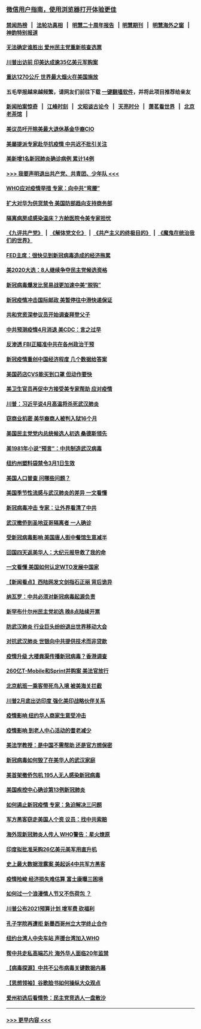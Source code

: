 ### [微信用户指南，使用浏览器打开体验更佳](https://github.com/gfw-breaker/banned-news1/blob/master/indexes/wechat-guide.md?t=0)
#### [禁闻热榜](热点新闻.md?t=0)  &nbsp;&nbsp;|&nbsp;&nbsp; [法轮功真相](https://github.com/gfw-breaker/truth/blob/master/README.md?t=0) &nbsp;&nbsp;|&nbsp;&nbsp; [明慧二十周年报告](https://github.com/gfw-breaker/mh-reports/blob/master/README.md?t=0) &nbsp;&nbsp;|&nbsp;&nbsp;[明慧期刊](https://github.com/gfw-breaker/mh-qikan) &nbsp;&nbsp;|&nbsp;&nbsp; [明慧海外之窗](https://github.com/gfw-breaker/mh-news/blob/master/README.md?t=0) &nbsp;&nbsp;|&nbsp;&nbsp; [神韵特别报道](https://github.com/gfw-breaker/mh-news/blob/master/shenyun.md?t=0)
#### [无法确定谁胜出 爱州民主党重新核查选票](../pages/nsc412/n11864830.md?t=02131822) 
#### [川普出访前 印美达成逾35亿美元军购案](../pages/nsc412/n11865444.md?t=02131822) 
#### [重达1270公斤 世界最大烟火在美国施放](../pages/nsc412/n11865198.md?t=02131822) 
#### 五毛举报越来越频繁，请网友们前往下载 [一键翻墙软件](https://github.com/gfw-breaker/ssr-accounts)，并将此项目推荐给亲友
#### [新闻拍案惊奇](https://github.com/gfw-breaker/banned-news1/blob/master/pages/link4.md) &nbsp;&nbsp;|&nbsp;&nbsp; [江峰时刻](https://github.com/gfw-breaker/banned-news1/blob/master/pages/link4.md) &nbsp;&nbsp;|&nbsp;&nbsp; [文昭谈古论今](https://github.com/gfw-breaker/banned-news1/blob/master/pages/link4.md) &nbsp;&nbsp;|&nbsp;&nbsp; [天亮时分](https://github.com/gfw-breaker/banned-news1/blob/master/pages/link4.md) &nbsp;&nbsp;|&nbsp;&nbsp; [萧茗看世界](https://github.com/gfw-breaker/banned-news1/blob/master/pages/link4.md) &nbsp;&nbsp;|&nbsp;&nbsp; [北京老茶馆](https://github.com/gfw-breaker/banned-news1/blob/master/pages/link4.md) &nbsp;&nbsp;|&nbsp;&nbsp; 
#### [美议员吁开除美最大退休基金华裔CIO](../pages/nsc412/n11865230.md?t=02131822) 
#### [美屡提派专家赴华抗疫情 中共迟不批引关注](../pages/nsc412/n11864719.md?t=02131822) 
#### [美新增1名新冠肺炎确诊病例 累计14例](../pages/nsc412/n11864893.md?t=02131822) 
#### [>>> 我要声明退出共产党、共青团、少年队 <<<](https://github.com/begood0513/goodnews/blob/master/quit/letter.md) 
#### [WHO应对疫情举措 专家：向中共“弯腰”](../pages/nsc412/n11864727.md?t=02131822) 
#### [扩大对华为供货禁令 美国防部趋向支持商务部](../pages/nsc412/n11864773.md?t=02131822) 
#### [隔离病房成感染温床？方舱医院令美专家担忧](../pages/nsc412/n11864575.md?t=02131822) 
#### [《九评共产党》](https://github.com/begood0513/9ping.md/blob/master/README.md) &nbsp;|&nbsp; [《解体党文化》](../../../../jtdwh.md/blob/master/README.md)  &nbsp;|&nbsp; [《共产主义的终极目的》](../../../../gczydzjmd.md/blob/master/README.md) &nbsp;|&nbsp; [《魔鬼在统治我们的世界》](../../../../mgztzwmdsj.md/blob/master/README.md) 
#### [FED主席：很快见到新冠病毒造成的经济拖累](../pages/nsc412/n11864507.md?t=02131822) 
#### [美2020大选：8人继续争夺民主党候选资格](../pages/nsc412/n11864327.md?t=02131822) 
#### [新冠病毒爆发比贸易战更加速中美“脱钩”](../pages/nsc412/n11864470.md?t=02131822) 
#### [新冠疫情冲击国际邮政 美暂停往中港快递保证](../pages/nsc412/n11864207.md?t=02131822) 
#### [共和党资深参议员开始调查拜登父子](../pages/nsc412/n11863984.md?t=02131822) 
#### [中共预测疫情4月消退 美CDC：言之过早](../pages/nsc412/n11864310.md?t=02131822) 
#### [反渗透 FBI正瞄准中共在各州政治干预](../pages/nsc412/n11864300.md?t=02131822) 
#### [新冠疫情重创中国经济程度 几个数据给答案](../pages/nsc412/n11864203.md?t=02131822) 
#### [美国药店CVS能买到口罩 但动作要快](../pages/nsc412/n11862438.md?t=02131822) 
#### [美卫生官员再促中方接受美专家帮助 应对疫情](../pages/nsc412/n11864043.md?t=02131822) 
#### [川普：习近平说4月高温将杀死武汉肺炎](../pages/nsc412/n11860814.md?t=02131822) 
#### [窃商业机密 美华裔商人被判入狱16个月](../pages/nsc412/n11863911.md?t=02131822) 
#### [美国民主党党内总统候选人初选 桑德斯领先](../pages/nsc412/n11863475.md?t=02131822) 
#### [美1981年小说“预言”：中共制造武汉病毒](../pages/nsc412/n11863306.md?t=02131822) 
#### [纽约州塑料袋禁令3月1日生效](../pages/nsc412/n11862832.md?t=02131822) 
#### [美国人口普查  问哪些问题？](../pages/nsc412/n11862808.md?t=02131822) 
#### [美国季节性流感与武汉肺炎的差异 一文看懂](../pages/nsc412/n11862428.md?t=02131822) 
#### [新冠病毒冲击 专家：让外界看清了中共](../pages/nsc412/n11862280.md?t=02131822) 
#### [武汉撤侨到圣地亚哥隔离者 一人确诊](../pages/nsc412/n11862460.md?t=02131822) 
#### [受新冠病毒影响 美国唐人街中餐馆生意减半](../pages/nsc412/n11861940.md?t=02131822) 
#### [回国四天返美华人：大纪元报导救了我的命](../pages/nsc412/n11862181.md?t=02131822) 
#### [一文看懂 美国如何认定WTO发展中国家](../pages/nsc412/n11862051.md?t=02131822) 
#### [【新闻看点】西陆网发文剑指石正丽 背后诡异](../pages/nsc412/n11861792.md?t=02131822) 
#### [纳瓦罗：中共必须对新冠病毒起源负责](../pages/nsc412/n11861810.md?t=02131822) 
#### [新罕布什尔州民主党初选 晚8点陆续开票](../pages/nsc412/n11861872.md?t=02131822) 
#### [防武汉肺炎 行业巨头纷纷退出世界移动大会](../pages/nsc412/n11861795.md?t=02131822) 
#### [对抗武汉肺炎 世银向中共提供技术而非贷款](../pages/nsc412/n11861652.md?t=02131822) 
#### [疫情升级 大楼粪渠传播新冠病毒？香港调查](../pages/nsc412/n11861556.md?t=02131822) 
#### [260亿T-Mobile和Sprint并购案 美法官放行](../pages/nsc412/n11861511.md?t=02131822) 
#### [北京航班一乘客带死鸟入境 被美海关拦截](../pages/nsc412/n11861317.md?t=02131822) 
#### [川普2月底出访印度 强化美印战略伙伴关系](../pages/nsc412/n11860557.md?t=02131822) 
#### [疫情影响  纽约华人商家生意受冲击](../pages/nsc412/n11860284.md?t=02131822) 
#### [疫情影响  到老人中心活动的耆老减少](../pages/nsc412/n11860199.md?t=02131822) 
#### [美法学教授：是中国不需帮助 还是官方想保密](../pages/nsc412/n11859492.md?t=02131822) 
#### [新冠病毒如何毁了在美华人的武汉家庭](../pages/nsc412/n11859524.md?t=02131822) 
#### [美首架撤侨包机 195人无人感染新冠病毒](../pages/nsc412/n11859908.md?t=02131822) 
#### [美国疾控中心确诊第13例新冠肺炎](../pages/nsc412/n11859966.md?t=02131822) 
#### [如何遏止新冠疫情 专家：急迫解决三问题](../pages/nsc412/n11859685.md?t=02131822) 
#### [军方黑客窃走美国人个资 议员：找中共索赔](../pages/nsc412/n11859371.md?t=02131822) 
#### [海外现新冠肺炎人传人 WHO警告：星火燎原](../pages/nsc412/n11859252.md?t=02131822) 
#### [印度拟批准采购26亿美元美军用直升机](../pages/nsc412/n11859143.md?t=02131822) 
#### [史上最大数据泄露案 美起诉4中共军方黑客](../pages/nsc412/n11859115.md?t=02131822) 
#### [疫情险峻 经济损失难估算 富士康曝三困境](../pages/nsc412/n11859120.md?t=02131822) 
#### [如何过一个浪漫情人节又不伤荷包 ？](../pages/nsc412/n11858969.md?t=02131822) 
#### [川普公布2021预算计划 增军费 砍福利](../pages/nsc412/n11859012.md?t=02131822) 
#### [孔子学院再遭拒 新墨西哥州立大学终止合作](../pages/nsc412/n11858661.md?t=02131822) 
#### [纽约台湾人中央车站  声援台湾加入WHO](../pages/nsc412/n11857757.md?t=02131822) 
#### [帮中共走私高端芯片 海外华人面临20年监禁](../pages/nsc412/n11855016.md?t=02131822) 
#### [【病毒探源】中共不公布病毒关键数据内幕](../pages/nsc412/n11856584.md?t=02131822) 
#### [【思想领袖】谷歌脸书如何操纵大众观点](../pages/nsc412/n11680874.md?t=02131822) 
#### [爱州初选后看情势：民主党竞选人一盘散沙](../pages/nsc412/n11856557.md?t=02131822) 

----
#### [ >>> 更早内容 <<< ](../indexes/nsc412-earlier.md)
